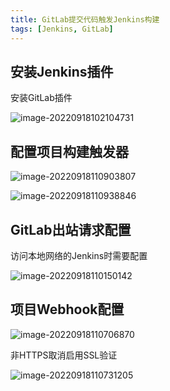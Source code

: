 ```yaml
---
title: GitLab提交代码触发Jenkins构建
tags: [Jenkins, GitLab]
---
```


## 安装Jenkins插件

安装GitLab插件

![image-20220918102104731](https://oliver-blog.oss-cn-shenzhen.aliyuncs.com/20220918102105.png)



## 配置项目构建触发器

![image-20220918110903807](https://oliver-blog.oss-cn-shenzhen.aliyuncs.com/20220918110905.png)

![image-20220918110938846](https://oliver-blog.oss-cn-shenzhen.aliyuncs.com/20220918110949.png)



## GitLab出站请求配置

访问本地网络的Jenkins时需要配置

![image-20220918110150142](https://oliver-blog.oss-cn-shenzhen.aliyuncs.com/20220918110151.png)



## 项目Webhook配置

![image-20220918110706870](https://oliver-blog.oss-cn-shenzhen.aliyuncs.com/20220918110709.png)

非HTTPS取消启用SSL验证

![image-20220918110731205](https://oliver-blog.oss-cn-shenzhen.aliyuncs.com/20220918110732.png)